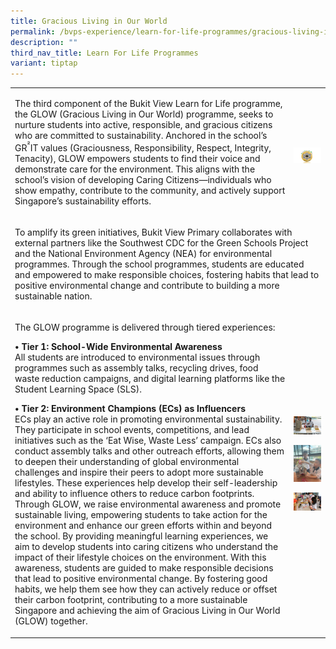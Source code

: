 ```yaml
---
title: Gracious Living in Our World
permalink: /bvps-experience/learn-for-life-programmes/gracious-living-in-our-world/
description: ""
third_nav_title: Learn For Life Programmes
variant: tiptap
---
```

<table style="minWidth: 50px">
<colgroup>
<col>
<col>
</colgroup>
<tbody>
<tr>
<td rowspan="1" colspan="1">
<p>The third component of the Bukit View Learn for Life programme, the GLOW
(Gracious Living in Our World) programme, seeks to nurture students into
active, responsible, and gracious citizens who are committed to sustainability.
Anchored in the school’s GR<sup>²</sup>IT values (Graciousness, Responsibility,
Respect, Integrity, Tenacity), GLOW empowers students to find their voice
and demonstrate care for the environment. This aligns with the school’s
vision of developing Caring Citizens—individuals who show empathy, contribute
to the community, and actively support Singapore’s sustainability efforts.</p>
</td>
<td rowspan="1" colspan="1">
<p></p>
<div class="isomer-image-wrapper">
<img style="width: 100%" height="auto" width="100%" alt="" src="/images/BVPS Experience/LEARN FOR LIFE PROGRAMMES/Gracious living in our world/2a__GLOW_framework.png">
</div>
</td>
</tr>
<tr>
<td rowspan="1" colspan="2">
<p>To amplify its green initiatives, Bukit View Primary collaborates with
external partners like the Southwest CDC for the Green Schools Project
and the National Environment Agency (NEA) for environmental programmes.
Through the school programmes, students are educated and empowered to make
responsible choices, fostering habits that lead to positive environmental
change and contribute to building a more sustainable nation.</p>
</td>
</tr>
<tr>
<td rowspan="1" colspan="1">
<p>The GLOW programme is delivered through tiered experiences:</p>
<p><strong>• Tier 1: School-Wide Environmental Awareness</strong>
<br>All students are introduced to environmental issues through programmes
such as assembly talks, recycling drives, food waste reduction campaigns,
and digital learning platforms like the Student Learning Space (SLS).</p>
<p><strong>• Tier 2: Environment Champions (ECs) as Influencers</strong>
<br>ECs play an active role in promoting environmental sustainability. They
participate in school events, competitions, and lead initiatives such as
the ‘Eat Wise, Waste Less’ campaign. ECs also conduct assembly talks and
other outreach efforts, allowing them to deepen their understanding of
global environmental challenges and inspire their peers to adopt more sustainable
lifestyles. These experiences help develop their self-leadership and ability
to influence others to reduce carbon footprints. Through GLOW, we raise
environmental awareness and promote sustainable living, empowering students
to take action for the environment and enhance our green efforts within
and beyond the school. By providing meaningful learning experiences, we
aim to develop students into caring citizens who understand the impact
of their lifestyle choices on the environment. With this awareness, students
are guided to make responsible decisions that lead to positive environmental
change. By fostering good habits, we help them see how they can actively
reduce or offset their carbon footprint, contributing to a more sustainable
Singapore and achieving the aim of Gracious Living in Our World (GLOW)
together.</p>
</td>
<td rowspan="1" colspan="1">
<p></p>
<div class="isomer-image-wrapper">
<img style="width: 100%" height="auto" width="100%" alt="" src="/images/BVPS Experience/LEARN FOR LIFE PROGRAMMES/Gracious living in our world/Heartbeat.jpg">
</div>
<p></p>
<div class="isomer-image-wrapper">
<img style="width: 100%" height="auto" width="100%" alt="" src="/images/BVPS Experience/LEARN FOR LIFE PROGRAMMES/Gracious living in our world/sustainability_art.jpg">
</div>
<p></p>
<div class="isomer-image-wrapper">
<img style="width: 100%" height="auto" width="100%" alt="" src="/images/BVPS Experience/LEARN FOR LIFE PROGRAMMES/Gracious living in our world/WED_RECESS_5.jpg">
</div>
<p></p>
<div class="isomer-image-wrapper">
<img style="width: 100%" height="auto" width="100%" alt="" src="/images/BVPS Experience/LEARN FOR LIFE PROGRAMMES/Gracious living in our world/vegepod.jpg">
</div>
<p></p>
<p></p>
<p></p>
</td>
</tr>
</tbody>
</table>
<p></p>